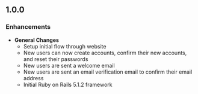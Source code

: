 ## 1.0.0

### Enhancements
- **General Changes**
  - Setup initial flow through website
  - New users can now create accounts, confirm their new accounts, and reset
    their passwords
  - New users are sent a welcome email
  - New users are sent an email verification email to confirm their email
    address
  - Initial Ruby on Rails 5.1.2 framework
